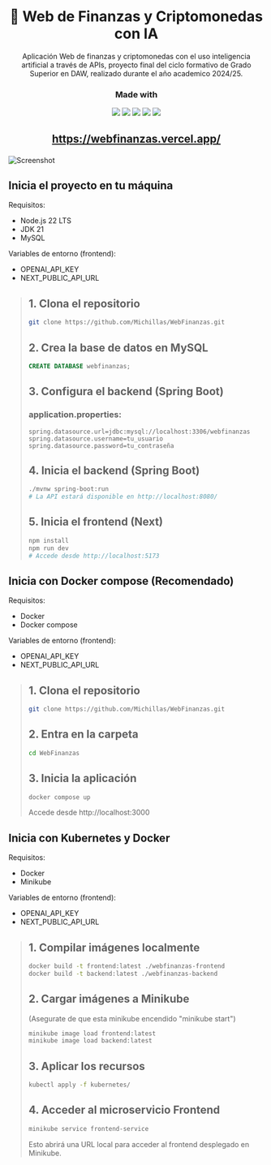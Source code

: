 <h1 align="center">💸 Web de Finanzas y Criptomonedas con IA</h1>
<p align="center">Aplicación Web de finanzas y criptomonedas con el uso inteligencia artificial a través de APIs, proyecto final del ciclo formativo de Grado Superior en DAW, realizado durante el año academico 2024/25.</p>

### <p align="center">Made with</p>

<p align="center"><img src="https://img.shields.io/badge/Next-black?style=for-the-badge&logo=next.js&logoColor=white"></img> <img src="https://img.shields.io/badge/spring-%236DB33F.svg?style=for-the-badge&logo=spring&logoColor=white"></img> <img src="https://img.shields.io/badge/typescript-%23007ACC.svg?style=for-the-badge&logo=typescript&logoColor=white"></img> <img src="https://img.shields.io/badge/docker-%230db7ed.svg?style=for-the-badge&logo=docker&logoColor=white"></img> <img src="https://img.shields.io/badge/kubernetes-%23326ce5.svg?style=for-the-badge&logo=kubernetes&logoColor=white"></img></p>

## <p align="center">https://webfinanzas.vercel.app/</p>

<img alt="Screenshot" src="https://github.com/user-attachments/assets/0ee18442-90f0-424f-af43-08965a8776db"/>


## Inicia el proyecto en tu máquina
Requisitos:
 - Node.js 22 LTS
 - JDK 21
 - MySQL

Variables de entorno (frontend):
 - OPENAI_API_KEY
 - NEXT_PUBLIC_API_URL

> 
> ## 1. Clona el repositorio
> ```bash
> git clone https://github.com/Michillas/WebFinanzas.git
> ```
>
> ## 2. Crea la base de datos en MySQL
> ```sql
> CREATE DATABASE webfinanzas;
> ```
>
> ## 3. Configura el backend (Spring Boot)
> ### application.properties:
> ```properties
> spring.datasource.url=jdbc:mysql://localhost:3306/webfinanzas
> spring.datasource.username=tu_usuario
> spring.datasource.password=tu_contraseña
> ```
>
> ## 4. Inicia el backend (Spring Boot)
> ```bash
> ./mvnw spring-boot:run
> # La API estará disponible en http://localhost:8080/
> ```
>
> ## 5. Inicia el frontend (Next)
> ```bash
> npm install
> npm run dev
> # Accede desde http://localhost:5173
> ```

## Inicia con Docker compose (Recomendado)
Requisitos:
 - Docker
 - Docker compose

Variables de entorno (frontend):
 - OPENAI_API_KEY
 - NEXT_PUBLIC_API_URL

> ## 1. Clona el repositorio
> ```bash
> git clone https://github.com/Michillas/WebFinanzas.git
> ```
>
> ## 2. Entra en la carpeta
> ```bash
> cd WebFinanzas
> ```
> 
> ## 3. Inicia la aplicación
> ```bash
> docker compose up
> ```
> Accede desde http://localhost:3000

## Inicia con Kubernetes y Docker
Requisitos:
 - Docker
 - Minikube

Variables de entorno (frontend):
 - OPENAI_API_KEY
 - NEXT_PUBLIC_API_URL

> ## 1. Compilar imágenes localmente
> ```bash
> docker build -t frontend:latest ./webfinanzas-frontend
> docker build -t backend:latest ./webfinanzas-backend
> ```
>
> ## 2. Cargar imágenes a Minikube
> (Asegurate de que esta minikube encendido "minikube start")
> ```bash
> minikube image load frontend:latest
> minikube image load backend:latest
> ```
>
> ## 3. Aplicar los recursos
> ```bash
> kubectl apply -f kubernetes/
> ```
>
> ## 4. Acceder al microservicio Frontend
> ```bash
> minikube service frontend-service
> ```
> Esto abrirá una URL local para acceder al frontend desplegado en Minikube.

